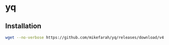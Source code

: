 # yq

## Installation
```bash
wget --no-verbose https://github.com/mikefarah/yq/releases/download/v4.30.8/yq_linux_amd64.tar.gz -O - | tar xz && mv yq_linux_amd64 /usr/bin/yq
```
